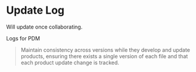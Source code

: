 # Update Log
Will update once collaborating.

Logs for PDM
> Maintain consistency across versions while they develop and update products, ensuring there exists a single version of each file and that each product update change is tracked.
